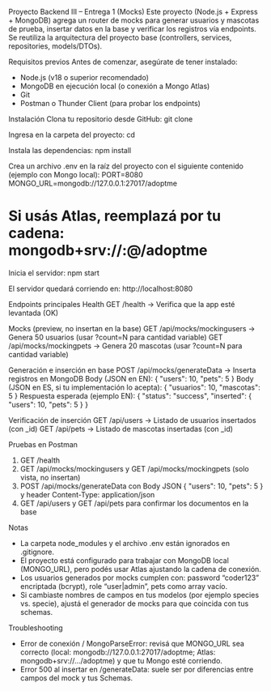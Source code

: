 Proyecto Backend III – Entrega 1 (Mocks)
Este proyecto (Node.js + Express + MongoDB) agrega un router de mocks para generar usuarios y mascotas de prueba, insertar datos en la base y verificar los registros vía endpoints. Se reutiliza la arquitectura del proyecto base (controllers, services, repositories, models/DTOs).

Requisitos previos
Antes de comenzar, asegúrate de tener instalado:
- Node.js (v18 o superior recomendado)
- MongoDB en ejecución local (o conexión a Mongo Atlas)
- Git
- Postman o Thunder Client (para probar los endpoints)

Instalación
Clona tu repositorio desde GitHub:
git clone <URL-de-tu-repo>

Ingresa en la carpeta del proyecto:
cd <carpeta-del-proyecto>

Instala las dependencias:
npm install

Crea un archivo .env en la raíz del proyecto con el siguiente contenido (ejemplo con Mongo local):
PORT=8080
MONGO_URL=mongodb://127.0.0.1:27017/adoptme
# Si usás Atlas, reemplazá por tu cadena: mongodb+srv://<user>:<pass>@<cluster>/adoptme

Inicia el servidor:
npm start

El servidor quedará corriendo en:
http://localhost:8080

Endpoints principales
Health
GET /health → Verifica que la app esté levantada (OK)

Mocks (preview, no insertan en la base)
GET /api/mocks/mockingusers → Genera 50 usuarios (usar ?count=N para cantidad variable)
GET /api/mocks/mockingpets → Genera 20 mascotas (usar ?count=N para cantidad variable)

Generación e inserción en base
POST /api/mocks/generateData → Inserta registros en MongoDB
Body (JSON en EN): { "users": 10, "pets": 5 }
Body (JSON en ES, si tu implementación lo acepta): { "usuarios": 10, "mascotas": 5 }
Respuesta esperada (ejemplo EN): { "status": "success", "inserted": { "users": 10, "pets": 5 } }

Verificación de inserción
GET /api/users → Listado de usuarios insertados (con _id)
GET /api/pets → Listado de mascotas insertadas (con _id)

Pruebas en Postman
1) GET /health
2) GET /api/mocks/mockingusers y GET /api/mocks/mockingpets (solo vista, no insertan)
3) POST /api/mocks/generateData con Body JSON { "users": 10, "pets": 5 } y header Content-Type: application/json
4) GET /api/users y GET /api/pets para confirmar los documentos en la base

Notas
- La carpeta node_modules y el archivo .env están ignorados en .gitignore.
- El proyecto está configurado para trabajar con MongoDB local (MONGO_URL), pero podés usar Atlas ajustando la cadena de conexión.
- Los usuarios generados por mocks cumplen con: password “coder123” encriptada (bcrypt), role “user|admin”, pets como array vacío.
- Si cambiaste nombres de campos en tus modelos (por ejemplo species vs. specie), ajustá el generador de mocks para que coincida con tus schemas.

Troubleshooting
- Error de conexión / MongoParseError: revisá que MONGO_URL sea correcto (local: mongodb://127.0.0.1:27017/adoptme; Atlas: mongodb+srv://.../adoptme) y que tu Mongo esté corriendo.
- Error 500 al insertar en /generateData: suele ser por diferencias entre campos del mock y tus Schemas.